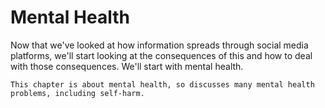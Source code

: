 # Mental Health

Now that we've looked at how information spreads through social media platforms, we'll start looking at the consequences of this and how to deal with those consequences. We'll start with mental health.

```{note}
This chapter is about mental health, so discusses many mental health problems, including self-harm.
```

```{tableofcontents}
```
